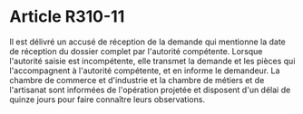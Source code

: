# Article R310-11

Il est délivré un accusé de réception de la demande qui mentionne la date de réception du dossier complet par l'autorité compétente. Lorsque l'autorité saisie est incompétente, elle transmet la demande et les pièces qui l'accompagnent à l'autorité compétente, et en informe le demandeur.   La chambre de commerce et d'industrie et la chambre de métiers et de l'artisanat sont informées de l'opération projetée et disposent d'un délai de quinze jours pour faire connaître leurs observations.